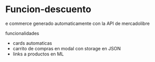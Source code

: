 # Funcion-descuento

e commerce generado automaticamente con la API de mercadolibre

funcionalidades
- cards automaticas 
- carrito de compras en modal con storage en JSON
- links a productos en ML
